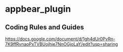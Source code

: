 # appbear_plugin

## Coding Rules and Guides
https://docs.google.com/document/d/1gh4dUr0PvRn-7K9ffRvnaoPxTVBUojhje7NnOGjoLaY/edit?usp=sharing
